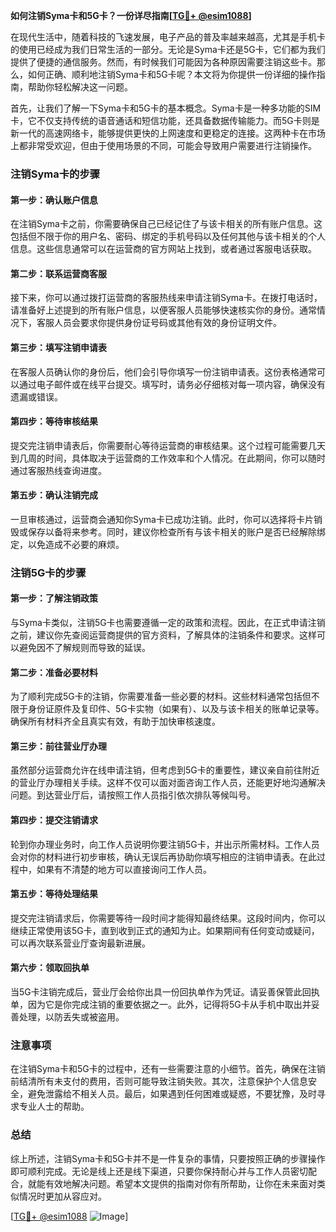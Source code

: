 **如何注销Syma卡和5G卡？一份详尽指南[[TG💪+ @esim1088](https://t.me/s/esim1088)]**

在现代生活中，随着科技的飞速发展，电子产品的普及率越来越高，尤其是手机卡的使用已经成为我们日常生活的一部分。无论是Syma卡还是5G卡，它们都为我们提供了便捷的通信服务。然而，有时候我们可能因为各种原因需要注销这些卡。那么，如何正确、顺利地注销Syma卡和5G卡呢？本文将为你提供一份详细的操作指南，帮助你轻松解决这一问题。

首先，让我们了解一下Syma卡和5G卡的基本概念。Syma卡是一种多功能的SIM卡，它不仅支持传统的语音通话和短信功能，还具备数据传输能力。而5G卡则是新一代的高速网络卡，能够提供更快的上网速度和更稳定的连接。这两种卡在市场上都非常受欢迎，但由于使用场景的不同，可能会导致用户需要进行注销操作。

### 注销Syma卡的步骤

#### 第一步：确认账户信息
在注销Syma卡之前，你需要确保自己已经记住了与该卡相关的所有账户信息。这包括但不限于你的用户名、密码、绑定的手机号码以及任何其他与该卡相关的个人信息。这些信息通常可以在运营商的官方网站上找到，或者通过客服电话获取。

#### 第二步：联系运营商客服
接下来，你可以通过拨打运营商的客服热线来申请注销Syma卡。在拨打电话时，请准备好上述提到的所有账户信息，以便客服人员能够快速核实你的身份。通常情况下，客服人员会要求你提供身份证号码或其他有效的身份证明文件。

#### 第三步：填写注销申请表
在客服人员确认你的身份后，他们会引导你填写一份注销申请表。这份表格通常可以通过电子邮件或在线平台提交。填写时，请务必仔细核对每一项内容，确保没有遗漏或错误。

#### 第四步：等待审核结果
提交完注销申请表后，你需要耐心等待运营商的审核结果。这个过程可能需要几天到几周的时间，具体取决于运营商的工作效率和个人情况。在此期间，你可以随时通过客服热线查询进度。

#### 第五步：确认注销完成
一旦审核通过，运营商会通知你Syma卡已成功注销。此时，你可以选择将卡片销毁或保存以备将来参考。同时，建议你检查所有与该卡相关的账户是否已经解除绑定，以免造成不必要的麻烦。

### 注销5G卡的步骤

#### 第一步：了解注销政策
与Syma卡类似，注销5G卡也需要遵循一定的政策和流程。因此，在正式申请注销之前，建议你先查阅运营商提供的官方资料，了解具体的注销条件和要求。这样可以避免因不了解规则而导致的延误。

#### 第二步：准备必要材料
为了顺利完成5G卡的注销，你需要准备一些必要的材料。这些材料通常包括但不限于身份证原件及复印件、5G卡实物（如果有）、以及与该卡相关的账单记录等。确保所有材料齐全且真实有效，有助于加快审核速度。

#### 第三步：前往营业厅办理
虽然部分运营商允许在线申请注销，但考虑到5G卡的重要性，建议亲自前往附近的营业厅办理相关手续。这样不仅可以面对面咨询工作人员，还能更好地沟通解决问题。到达营业厅后，请按照工作人员指引依次排队等候叫号。

#### 第四步：提交注销请求
轮到你办理业务时，向工作人员说明你要注销5G卡，并出示所需材料。工作人员会对你的材料进行初步审核，确认无误后再协助你填写相应的注销申请表。在此过程中，如果有不清楚的地方可以直接询问工作人员。

#### 第五步：等待处理结果
提交完注销请求后，你需要等待一段时间才能得知最终结果。这段时间内，你可以继续正常使用该5G卡，直到收到正式的通知为止。如果期间有任何变动或疑问，可以再次联系营业厅查询最新进展。

#### 第六步：领取回执单
当5G卡注销完成后，营业厅会给你出具一份回执单作为凭证。请妥善保管此回执单，因为它是你完成注销的重要依据之一。此外，记得将5G卡从手机中取出并妥善处理，以防丢失或被盗用。

### 注意事项

在注销Syma卡和5G卡的过程中，还有一些需要注意的小细节。首先，确保在注销前结清所有未支付的费用，否则可能导致注销失败。其次，注意保护个人信息安全，避免泄露给不相关人员。最后，如果遇到任何困难或疑惑，不要犹豫，及时寻求专业人士的帮助。

### 总结

综上所述，注销Syma卡和5G卡并不是一件复杂的事情，只要按照正确的步骤操作即可顺利完成。无论是线上还是线下渠道，只要你保持耐心并与工作人员密切配合，就能有效地解决问题。希望本文提供的指南对你有所帮助，让你在未来面对类似情况时更加从容应对。

[[TG💪+ @esim1088](https://t.me/s/esim1088) ![Image](https://i.postimg.cc/4NQfJmqS/Snipaste-2025-05-13-00-14-12.png)]